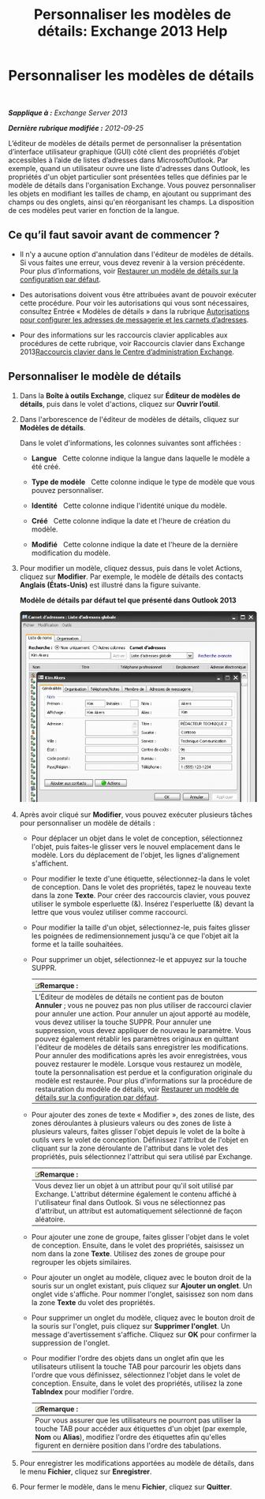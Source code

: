 ﻿---
title: 'Personnaliser les modèles de détails: Exchange 2013 Help'
TOCTitle: Personnaliser les modèles de détails
ms:assetid: b4beeedd-e46f-442e-844a-e8575f95dca0
ms:mtpsurl: https://technet.microsoft.com/fr-fr/library/ms.exch.toolbox.detailstemplate(v=EXCHG.150)
ms:contentKeyID: 50478904
ms.date: 04/24/2018
mtps_version: v=EXCHG.150
ms.translationtype: HT
---

# Personnaliser les modèles de détails

 

_**Sapplique à :** Exchange Server 2013_

_**Dernière rubrique modifiée :** 2012-09-25_

L’éditeur de modèles de détails permet de personnaliser la présentation d’interface utilisateur graphique (GUI) côté client des propriétés d’objet accessibles à l’aide de listes d’adresses dans MicrosoftOutlook. Par exemple, quand un utilisateur ouvre une liste d'adresses dans Outlook, les propriétés d'un objet particulier sont présentées telles que définies par le modèle de détails dans l'organisation Exchange. Vous pouvez personnaliser les objets en modifiant les tailles de champ, en ajoutant ou supprimant des champs ou des onglets, ainsi qu'en réorganisant les champs. La disposition de ces modèles peut varier en fonction de la langue.

## Ce qu’il faut savoir avant de commencer ?

  - Il n'y a aucune option d'annulation dans l'éditeur de modèles de détails. Si vous faites une erreur, vous devez revenir à la version précédente. Pour plus d’informations, voir [Restaurer un modèle de détails sur la configuration par défaut](restore-a-details-template-to-the-default-configuration-exchange-2013-help.md).

  - Des autorisations doivent vous être attribuées avant de pouvoir exécuter cette procédure. Pour voir les autorisations qui vous sont nécessaires, consultez Entrée « Modèles de détails » dans la rubrique [Autorisations pour configurer les adresses de messagerie et les carnets d’adresses](email-address-and-address-book-permissions-exchange-2013-help.md).

  - Pour des informations sur les raccourcis clavier applicables aux procédures de cette rubrique, voir Raccourcis clavier dans Exchange 2013[Raccourcis clavier dans le Centre d’administration Exchange](keyboard-shortcuts-in-the-exchange-admin-center-exchange-online-protection-help.md).

## Personnaliser le modèle de détails

1.  Dans la **Boîte à outils Exchange**, cliquez sur **Éditeur de modèles de détails**, puis dans le volet d'actions, cliquez sur **Ouvrir l’outil**.

2.  Dans l'arborescence de l'éditeur de modèles de détails, cliquez sur **Modèles de détails**.
    
    Dans le volet d'informations, les colonnes suivantes sont affichées :
    
      - **Langue**   Cette colonne indique la langue dans laquelle le modèle a été créé.
    
      - **Type de modèle**   Cette colonne indique le type de modèle que vous pouvez personnaliser.
    
      - **Identité**   Cette colonne indique l'identité unique du modèle.
    
      - **Créé**   Cette colonne indique la date et l'heure de création du modèle.
    
      - **Modifié**   Cette colonne indique la date et l'heure de la dernière modification du modèle.

3.  Pour modifier un modèle, cliquez dessus, puis dans le volet Actions, cliquez sur **Modifier**. Par exemple, le modèle de détails des contacts **Anglais (États-Unis)** est illustré dans la figure suivante.
    
    **Modèle de détails par défaut tel que présenté dans Outlook 2013**
    
    ![Modèle de détails par défaut dans Outlook 2007](images/JJ556601.a0af8aca-663d-4702-ab2f-9a342f481cdf(EXCHG.150).gif "Modèle de détails par défaut dans Outlook 2007")  

4.  Après avoir cliqué sur **Modifier**, vous pouvez exécuter plusieurs tâches pour personnaliser un modèle de détails :
    
      - Pour déplacer un objet dans le volet de conception, sélectionnez l'objet, puis faites-le glisser vers le nouvel emplacement dans le modèle. Lors du déplacement de l'objet, les lignes d'alignement s'affichent.
    
      - Pour modifier le texte d'une étiquette, sélectionnez-la dans le volet de conception. Dans le volet des propriétés, tapez le nouveau texte dans la zone **Texte**. Pour créer des raccourcis clavier, vous pouvez utiliser le symbole esperluette (&). Insérez l'esperluette (&) devant la lettre que vous voulez utiliser comme raccourci.
    
      - Pour modifier la taille d'un objet, sélectionnez-le, puis faites glisser les poignées de redimensionnement jusqu'à ce que l'objet ait la forme et la taille souhaitées.
    
      - Pour supprimer un objet, sélectionnez-le et appuyez sur la touche SUPPR.
        
        <table>
        <thead>
        <tr class="header">
        <th><img src="images/JJ159664.note(EXCHG.150).gif" title="Remarque" alt="Remarque" />Remarque :</th>
        </tr>
        </thead>
        <tbody>
        <tr class="odd">
        <td>L’Éditeur de modèles de détails ne contient pas de bouton <strong>Annuler</strong> ; vous ne pouvez pas non plus utiliser de raccourci clavier pour annuler une action. Pour annuler un ajout apporté au modèle, vous devez utiliser la touche SUPPR. Pour annuler une suppression, vous devez appliquer de nouveau le paramètre. Vous pouvez également rétablir les paramètres originaux en quittant l'éditeur de modèles de détails sans enregistrer les modifications. Pour annuler des modifications après les avoir enregistrées, vous pouvez restaurer le modèle. Lorsque vous restaurez un modèle, toute la personnalisation est perdue et la configuration originale du modèle est restaurée. Pour plus d'informations sur la procédure de restauration du modèle de détails, voir <a href="restore-a-details-template-to-the-default-configuration-exchange-2013-help.md">Restaurer un modèle de détails sur la configuration par défaut</a>.</td>
        </tr>
        </tbody>
        </table>
    
      - Pour ajouter des zones de texte « Modifier », des zones de liste, des zones déroulantes à plusieurs valeurs ou des zones de liste à plusieurs valeurs, faites glisser l'objet depuis le volet de la boîte à outils vers le volet de conception. Définissez l'attribut de l'objet en cliquant sur la zone déroulante de l'attribut dans le volet des propriétés, puis sélectionnez l'attribut qui sera utilisé par Exchange.
        
        <table>
        <thead>
        <tr class="header">
        <th><img src="images/JJ159664.note(EXCHG.150).gif" title="Remarque" alt="Remarque" />Remarque :</th>
        </tr>
        </thead>
        <tbody>
        <tr class="odd">
        <td>Vous devez lier un objet à un attribut pour qu'il soit utilisé par Exchange. L'attribut détermine également le contenu affiché à l'utilisateur final dans Outlook. Si vous ne sélectionnez pas d'attribut, un attribut est automatiquement sélectionné de façon aléatoire.</td>
        </tr>
        </tbody>
        </table>
    
      - Pour ajouter une zone de groupe, faites glisser l'objet dans le volet de conception. Ensuite, dans le volet des propriétés, saisissez un nom dans la zone **Texte**. Utilisez des zones de groupe pour regrouper les objets similaires.
    
      - Pour ajouter un onglet au modèle, cliquez avec le bouton droit de la souris sur un onglet existant, puis cliquez sur **Ajouter un onglet**. Un onglet vide s'affiche. Pour nommer l'onglet, saisissez son nom dans la zone **Texte** du volet des propriétés.
    
      - Pour supprimer un onglet du modèle, cliquez avec le bouton droit de la souris sur l'onglet, puis cliquez sur **Supprimer l'onglet**. Un message d'avertissement s'affiche. Cliquez sur **OK** pour confirmer la suppression de l'onglet.
    
      - Pour modifier l'ordre des objets dans un onglet afin que les utilisateurs utilisent la touche TAB pour parcourir les objets dans l'ordre que vous définissez, sélectionnez l'objet dans le volet de conception. Ensuite, dans le volet des propriétés, utilisez la zone **TabIndex** pour modifier l'ordre.
        
        <table>
        <thead>
        <tr class="header">
        <th><img src="images/JJ159664.note(EXCHG.150).gif" title="Remarque" alt="Remarque" />Remarque :</th>
        </tr>
        </thead>
        <tbody>
        <tr class="odd">
        <td>Pour vous assurer que les utilisateurs ne pourront pas utiliser la touche TAB pour accéder aux étiquettes d'un objet (par exemple, <strong>Nom</strong> ou <strong>Alias</strong>), modifiez l'ordre des étiquettes afin qu'elles figurent en dernière position dans l'ordre des tabulations.</td>
        </tr>
        </tbody>
        </table>


5.  Pour enregistrer les modifications apportées au modèle de détails, dans le menu **Fichier**, cliquez sur **Enregistrer**.

6.  Pour fermer le modèle, dans le menu **Fichier**, cliquez sur **Quitter**.

